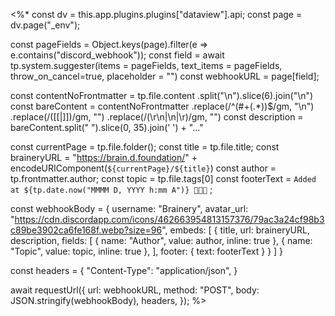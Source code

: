 <%*
const dv = this.app.plugins.plugins["dataview"].api;
const page = dv.page("_env");

const pageFields = Object.keys(page).filter(e => e.contains("discord_webhook"));
const field = await tp.system.suggester(items = pageFields, text_items = pageFields, throw_on_cancel=true, placeholder = "")
const webhookURL = page[field];

const contentNoFrontmatter = tp.file.content
	.split("\n").slice(6).join("\n")
const bareContent = contentNoFrontmatter
	.replace(/^(#+(.*))$/gm, "\n")
	.replace(/(\[\[|\]\])/gm, "")
	.replace(/(\r\n|\n|\r)/gm, "")
const description = bareContent.split(" ").slice(0, 35).join(' ') + "..."

const currentPage = tp.file.folder();
const title = tp.file.title;
const braineryURL = "https://brain.d.foundation/" + encodeURIComponent(`${currentPage}/${title}`)
const author = tp.frontmatter.author;
const topic = tp.file.tags[0]
const footerText = `Added at ${tp.date.now("MMMM D, YYYY h:mm A")} 🎉🎉🎉` ;

const webhookBody = {
	username: "Brainery",
	avatar_url:  "https://cdn.discordapp.com/icons/462663954813157376/79ac3a24cf98b3c89be3902ca6fe168f.webp?size=96",
	embeds: [
		{
			title,
			url: braineryURL,
			description,
			fields: [
			  { name: "Author", value: author, inline: true },
			  { name: "Topic", value: topic, inline: true },
			],
			footer: {
				text: footerText
			}
		}
	]
}

const headers = {
	"Content-Type": "application/json",
}

await requestUrl({
	url: webhookURL,
	method: "POST",
	body: JSON.stringify(webhookBody),
	headers,
});
%>
